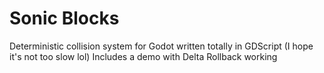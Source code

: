 Sonic Blocks
==============

Deterministic collision system for Godot written totally in GDScript (I hope it's not too slow lol)
Includes a demo with Delta Rollback working
